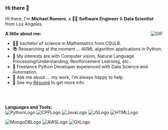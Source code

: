 ### Hi there 👋

<!--
**MichaelRomeroJr/MichaelRomeroJr** is a ✨ _special_ ✨ repository because its `README.md` (this file) appears on your GitHub profile.

Here are some ideas to get you started:

- 🔭 I’m currently working on ...
- 🌱 I’m currently learning ...
- 👯 I’m looking to collaborate on ...
- 🤔 I’m looking for help with ...
- 💬 Ask me about ...
- 📫 How to reach me: ...
- 😄 Pronouns: ...
- ⚡ Fun fact: ...
- 👨‍💻
-->

Hi there, I'm **Michael Romero**, a  👨‍💻 **Software Engineer** & **Data Scientist** from Los Angeles.  

<img align="right" alt="GIF" src="https://i.pinimg.com/originals/e4/26/70/e426702edf874b181aced1e2fa5c6cde.gif" />


**A little about me:**
- 👨‍🎓 bachelor of science in Mathematics from CSULB.
- 📚 Researching at the moment ... AI/ML algorithm applications in Python.
- 🤔 My interests are with Computer vision,  Natural Language Processing/Understanding, Reinforcement Learning, etc..
- 💼 Freelance Python Developer expeienced with Data Science and Automation.
- 💬 Ask me about ... my work, I'm always happy to help.
- 📝 See my [Résumé](https://github.com/MichaelRomeroJr/MichaelRomeroJr/blob/abd6c2da330e555340ebcc56a24f58237562d0d4/resume.pdf) to get more info.


<br>
<br>

**Languages and Tools:**  
![PythonLogo](https://user-images.githubusercontent.com/22969988/118300785-2cd2b580-b497-11eb-8248-4581361fbb73.png)
![CPPLogo](https://user-images.githubusercontent.com/22969988/118300861-3d832b80-b497-11eb-94af-716c76b3ebc2.png)
![JavaLogo](https://user-images.githubusercontent.com/22969988/118300239-8f778180-b496-11eb-88f8-9b7a5ae3811e.png)
![JSLogo](https://user-images.githubusercontent.com/22969988/118300868-3f4cef00-b497-11eb-94fe-ab6b42b12c2f.png)
![HTMLLogo](https://user-images.githubusercontent.com/22969988/118300884-45db6680-b497-11eb-9e78-2e9f47819b5d.png)

![MongoDBLogo](https://user-images.githubusercontent.com/22969988/118300899-4bd14780-b497-11eb-9521-dff98ab7eb9a.png)
![AWSLogo](https://user-images.githubusercontent.com/22969988/118300909-4d9b0b00-b497-11eb-91b4-d78468a84665.png)
![GitLogo](https://user-images.githubusercontent.com/22969988/118300914-4f64ce80-b497-11eb-8989-532c552e2579.png)
